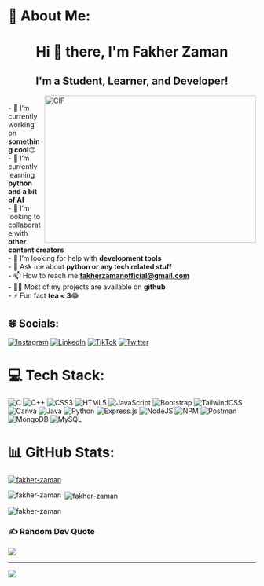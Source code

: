 # 💫 About Me:
<h1 align="center">Hi 👋 there, I'm Fakher Zaman</h1>
<h2 align="center">I'm a Student, Learner, and Developer!</h2>
<img align="right" alt="GIF" src="https://i.pinimg.com/originals/81/17/8b/81178b47a8598f0c81c4799f2cdd4057.gif" width="430" height="300"/>

<br>- 🔭 I’m currently working on **something cool**:wink:<br>- 🌱 I’m currently learning **python and a bit of AI**<br>- 👯 I’m looking to collaborate with **other content creators**<br>- 🤝 I’m looking for help with **development tools**<br>- 💬 Ask me about **python or any tech related stuff**<br>- 📫 How to reach me **fakherzamanofficial@gmail.com**<br>- 👨‍💻 Most of my projects are available on **github**<br>- ⚡ Fun fact **tea < 3**:joy:

## 🌐 Socials:
[![Instagram](https://img.shields.io/badge/Instagram-%23E4405F.svg?logo=Instagram&logoColor=white)](https://instagram.com/fakherzaman.pk) [![LinkedIn](https://img.shields.io/badge/LinkedIn-%230077B5.svg?logo=linkedin&logoColor=white)](https://linkedin.com/in/https://www.linkedin.com/in/fakher-zaman/) [![TikTok](https://img.shields.io/badge/TikTok-%23000000.svg?logo=TikTok&logoColor=white)](https://tiktok.com/@fakherzamanpk) [![Twitter](https://img.shields.io/badge/Twitter-%231DA1F2.svg?logo=Twitter&logoColor=white)](https://twitter.com/fakherzamanpk) 

# 💻 Tech Stack:
![C](https://img.shields.io/badge/c-%2300599C.svg?style=for-the-badge&logo=c&logoColor=white) ![C++](https://img.shields.io/badge/c++-%2300599C.svg?style=for-the-badge&logo=c%2B%2B&logoColor=white) ![CSS3](https://img.shields.io/badge/css3-%231572B6.svg?style=for-the-badge&logo=css3&logoColor=white) ![HTML5](https://img.shields.io/badge/html5-%23E34F26.svg?style=for-the-badge&logo=html5&logoColor=white) ![JavaScript](https://img.shields.io/badge/javascript-%23323330.svg?style=for-the-badge&logo=javascript&logoColor=%23F7DF1E) ![Bootstrap](https://img.shields.io/badge/bootstrap-%23563D7C.svg?style=for-the-badge&logo=bootstrap&logoColor=white) ![TailwindCSS](https://img.shields.io/badge/tailwindcss-%2338B2AC.svg?style=for-the-badge&logo=tailwind-css&logoColor=white) ![Canva](https://img.shields.io/badge/Canva-%2300C4CC.svg?style=for-the-badge&logo=Canva&logoColor=white) ![Java](https://img.shields.io/badge/java-%23ED8B00.svg?style=for-the-badge&logo=java&logoColor=white)  ![Python](https://img.shields.io/badge/python-3670A0?style=for-the-badge&logo=python&logoColor=ffdd54) ![Express.js](https://img.shields.io/badge/express.js-%23404d59.svg?style=for-the-badge&logo=express&logoColor=%2361DAFB) ![NodeJS](https://img.shields.io/badge/node.js-6DA55F?style=for-the-badge&logo=node.js&logoColor=white) ![NPM](https://img.shields.io/badge/NPM-%23000000.svg?style=for-the-badge&logo=npm&logoColor=white) ![Postman](https://img.shields.io/badge/Postman-FF6C37?style=for-the-badge&logo=postman&logoColor=white) ![MongoDB](https://img.shields.io/badge/MongoDB-%234ea94b.svg?style=for-the-badge&logo=mongodb&logoColor=white) ![MySQL](https://img.shields.io/badge/mysql-%2300f.svg?style=for-the-badge&logo=mysql&logoColor=white)
# 📊 GitHub Stats:
<p align="left"> <a href="https://github.com/ryo-ma/github-profile-trophy"><img src="https://github-profile-trophy.vercel.app/?username=fakher-zaman" alt="fakher-zaman" /></a> </p>
<p><img align="left" src="https://github-readme-stats.vercel.app/api/top-langs?username=fakher-zaman&show_icons=true&locale=en&layout=compact" alt="fakher-zaman" /></p>
<p>&nbsp;<img align="center" src="https://github-readme-stats.vercel.app/api?username=fakher-zaman&show_icons=true&locale=en" alt="fakher-zaman" /></p>
<p><img align="center" src="https://github-readme-streak-stats.herokuapp.com/?user=fakher-zaman&" alt="fakher-zaman" /></p>

### ✍️ Random Dev Quote
![](https://quotes-github-readme.vercel.app/api?type=horizontal&theme=light)

---
[![](https://visitcount.itsvg.in/api?id=Fakher-Zaman&icon=1&color=1)](https://visitcount.itsvg.in)

<!-- Proudly created with GPRM ( https://gprm.itsvg.in ) -->
